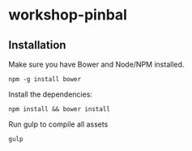 workshop-pinbal
===============

## Installation

Make sure you have Bower and Node/NPM installed.

`npm -g install bower`

Install the dependencies:

`npm install && bower install`

Run gulp to compile all assets

`gulp`
